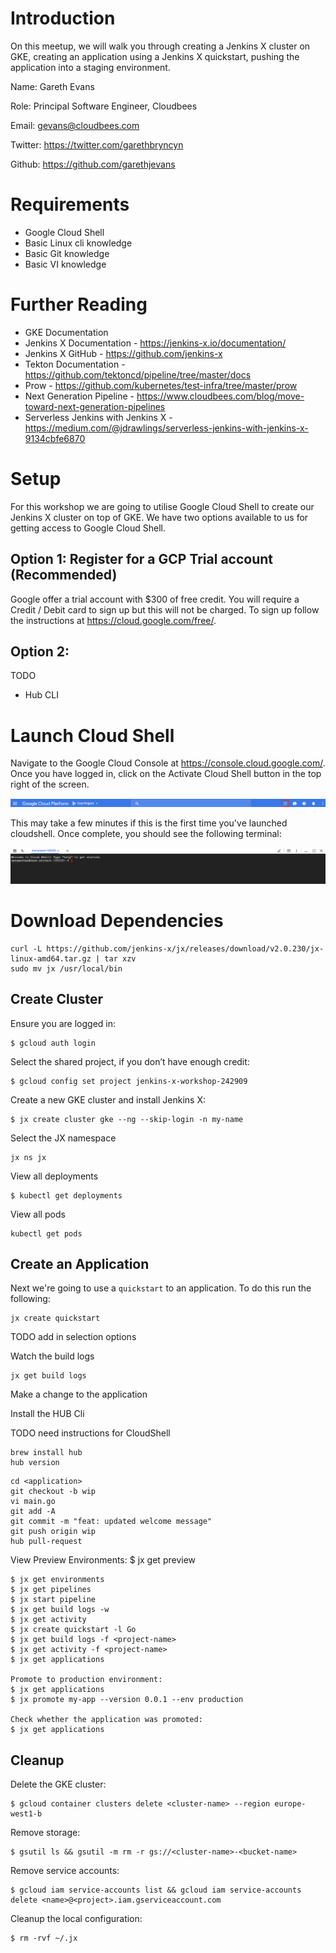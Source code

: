 # Introduction
On this meetup, we will walk you through creating a Jenkins X cluster on GKE, creating an application using a Jenkins X quickstart, pushing the application into a staging environment.

Name: Gareth Evans

Role: Principal Software Engineer, Cloudbees

Email: gevans@cloudbees.com

Twitter: https://twitter.com/garethbryncyn

Github: https://github.com/garethjevans

# Requirements

* Google Cloud Shell
* Basic Linux cli knowledge
* Basic Git knowledge
* Basic VI knowledge

# Further Reading
* GKE Documentation
* Jenkins X Documentation - https://jenkins-x.io/documentation/
* Jenkins X GitHub - https://github.com/jenkins-x
* Tekton Documentation - https://github.com/tektoncd/pipeline/tree/master/docs
* Prow - https://github.com/kubernetes/test-infra/tree/master/prow
* Next Generation Pipeline - https://www.cloudbees.com/blog/move-toward-next-generation-pipelines
* Serverless Jenkins with Jenkins X - https://medium.com/@jdrawlings/serverless-jenkins-with-jenkins-x-9134cbfe6870


# Setup

For this workshop we are going to utilise Google Cloud Shell to create our Jenkins X cluster on top of GKE.  We have two options available to us for getting access to Google Cloud Shell.

## Option 1: Register for a GCP Trial account (Recommended)

Google offer a trial account with $300 of free credit.  You will require a Credit / Debit card to sign up but this will not be charged.  To sign up follow the instructions at https://cloud.google.com/free/.

## Option 2: 

TODO

* Hub CLI

# Launch Cloud Shell

Navigate to the Google Cloud Console at https://console.cloud.google.com/. Once you have logged in, click on the Activate Cloud Shell button in the top right of the screen.

![Activate Cloud Shell](/images/startcloudshell1.png)

This may take a few minutes if this is the first time you've launched cloudshell. Once complete, you should see the following terminal:

![Cloud Shell Terminal](/images/startcloudshell2.png)

# Download Dependencies

```
curl -L https://github.com/jenkins-x/jx/releases/download/v2.0.230/jx-linux-amd64.tar.gz | tar xzv
sudo mv jx /usr/local/bin
```

## Create Cluster

Ensure you are logged in:
```
$ gcloud auth login
```

Select the shared project, if you don’t have enough credit:
```
$ gcloud config set project jenkins-x-workshop-242909
```

Create a new GKE cluster and install Jenkins X:
```
$ jx create cluster gke --ng --skip-login -n my-name
```

Select the JX namespace
```
jx ns jx
```

View all deployments

```
$ kubectl get deployments
```

View all pods

```
kubectl get pods
```

## Create an Application

Next we're going to use a `quickstart` to an application. To do this run the following:

```
jx create quickstart
```

TODO add in selection options

Watch the build logs

```
jx get build logs
```

Make a change to the application

Install the HUB Cli

TODO need instructions for CloudShell

```
brew install hub
hub version
```

```
cd <application>
git checkout -b wip
vi main.go
git add -A
git commit -m "feat: updated welcome message"
git push origin wip
hub pull-request
```

View Preview Environments:
$ jx get preview

```
$ jx get environments
$ jx get pipelines
$ jx start pipeline
$ jx get build logs -w
$ jx get activity
$ jx create quickstart -l Go
$ jx get build logs -f <project-name>
$ jx get activity -f <project-name>
$ jx get applications

Promote to production environment:
$ jx get applications
$ jx promote my-app --version 0.0.1 --env production

Check whether the application was promoted:
$ jx get applications
```

## Cleanup
Delete the GKE cluster:

```
$ gcloud container clusters delete <cluster-name> --region europe-west1-b
```
Remove storage:

```
$ gsutil ls && gsutil -m rm -r gs://<cluster-name>-<bucket-name>
```
Remove service accounts:

```
$ gcloud iam service-accounts list && gcloud iam service-accounts delete <name>@<project>.iam.gserviceaccount.com
```

Cleanup the local configuration:

```
$ rm -rvf ~/.jx
```
